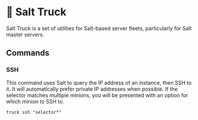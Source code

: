 # :truck: Salt Truck

Salt Truck is a set of utilities for Salt-based server fleets, particularly for Salt master servers.

## Commands

### SSH
This command uses Salt to query the IP address of an instance, then SSH to it. It will automatically prefer private IP addresses when possible. If the selector matches multiple minions, you will be presented with an option for which minion to SSH to.

```
truck ssh "selector*"
```
